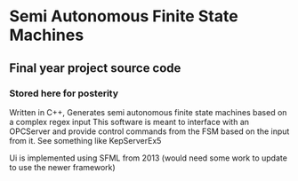 # Semi Autonomous Finite State Machines

## Final year project source code

### Stored here for posterity

Written in C++,
Generates semi autonomous finite state machines based on a complex regex input
This software is meant to interface with an OPCServer and provide control commands from the FSM based on the input from it.
See something like KepServerEx5

Ui is implemented using SFML from 2013 (would need some work to update to use the newer framework)
